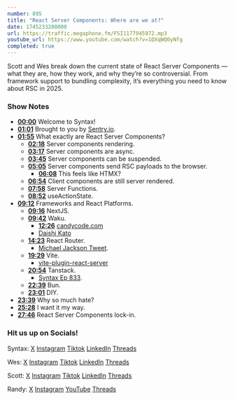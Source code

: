 ```yaml
---
number: 895
title: "React Server Components: Where are we at?"
date: 1745233200000
url: https://traffic.megaphone.fm/FSI1177945972.mp3
youtube_url: https://www.youtube.com/watch?v=1QXqWQ0yNfg
completed: true
---
```

	
Scott and Wes break down the current state of React Server Components — what they are, how they work, and why they’re so controversial. From framework support to bundling complexity, it’s everything you need to know about RSC in 2025.

### Show Notes

* **[00:00](#t=00:00)** Welcome to Syntax!
* **[01:01](#t=01:01)** Brought to you by [Sentry.io](https://sentry.io/syntax).
* **[01:55](#t=01:55)** What exactly are React Server Components?
  * **[02:18](#t=02:18)** Server components rendering.
  * **[03:17](#t=03:17)** Server components are async.
  * **[03:45](#t=03:45)** Server components can be suspended.
  * **[05:05](#t=05:05)** Server components send RSC payloads to the browser.
    * **[06:08](#t=06:08)** This feels like HTMX?
  * **[06:54](#t=06:54)** Client components are still server rendered.
  * **[07:58](#t=07:58)** Server Functions.
  * **[08:52](#t=08:52)** useActionState.
* **[09:12](#t=09:12)** Frameworks and React Platforms.
  * **[09:16](#t=09:16)** NextJS.
  * **[09:42](#t=09:42)** Waku.
    * **[12:26](#t=12:26)** [candycode.com](https://candycode.com/)
    * [Daishi Kato](https://daishikato.com/)
  * **[14:23](#t=14:23)** React Router.
    * [Michael Jackson Tweet](https://x.com/mjackson/status/1904977249918705853).
  * **[19:29](#t=19:29)** Vite.
    * [vite-plugin-react-server](https://github.com/nicobrinkkemper/vite-plugin-react-server)
  * **[20:54](#t=20:54)** Tanstack.
    * [Syntax Ep 833](https://syntax.fm/show/833/next-gen-fullstack-react-with-tanstack).
  * **[22:39](#t=22:39)** Bun.
  * **[23:01](#t=23:01)** DIY.
* **[23:39](#t=23:39)** Why so much hate?
* **[25:28](#t=25:28)** I want it my way.
* **[27:46](#t=27:46)** React Server Components lock-in.

### Hit us up on Socials!

Syntax: [X](https://twitter.com/syntaxfm) [Instagram](https://www.instagram.com/syntax_fm/) [Tiktok](https://www.tiktok.com/@syntaxfm) [LinkedIn](https://www.linkedin.com/company/96077407/admin/feed/posts/) [Threads](https://www.threads.net/@syntax_fm)

Wes: [X](https://twitter.com/wesbos) [Instagram](https://www.instagram.com/wesbos/) [Tiktok](https://www.tiktok.com/@wesbos) [LinkedIn](https://www.linkedin.com/in/wesbos/) [Threads](https://www.threads.net/@wesbos)

Scott: [X](https://twitter.com/stolinski) [Instagram](https://www.instagram.com/stolinski/) [Tiktok](https://www.tiktok.com/@stolinski) [LinkedIn](https://www.linkedin.com/in/stolinski/) [Threads](https://www.threads.net/@stolinski)

Randy: [X](https://twitter.com/randyrektor) [Instagram](https://www.instagram.com/randyrektor/) [YouTube](https://www.youtube.com/@randyrektor) [Threads](https://www.threads.net/@randyrektor)